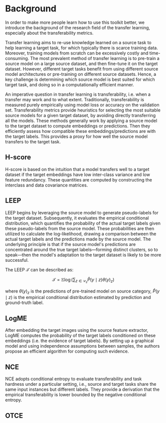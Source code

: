 # Background

In order to make more people learn how to use this toolkit better, we introduce the background of the research field of the transfer learning, especially about the transferability metrics.

Transfer learning aims to re-use knowledge learned on a source task to help learning a target task, for which typically there is scarce training data. Moreover, training models from scratch can be excessively costly and time-consuming. The most prevalent method of transfer learning is to pre-train a source model on a large source dataset, and then fine-tune it on the target dataset. However, different target tasks benefit from using different source model architectures or pre-training on different source datasets. Hence, a key challenge is determining which source model is best suited for which target task, and doing so in a computationally efficient manner.

An imperative question in transfer learning is transferability, i.e. when a transfer may work and to what extent. Traditionally, transferability is measured purely empirically using model loss or accuracy on the validation set. Transferability metrics provide heuristics for selecting the most suitable source models for a given target dataset, by avoiding directly transferring all the models. These methods generally work by applying a source model to the target dataset to compute embeddings or predictions. Then they efficiently assess how compatible these embeddings/predictions are with the target labels. This provides a proxy for how well the source model transfers to the target task.

## H-score
H-score is based on the intuition that a model transfers well to a target dataset if the target embeddings have low inter-class variance and low feature redundancy. These quantities are computed by constructing the interclass and data covariance matrices. 
## LEEP  
LEEP begins by leveraging the source model to generate pseudo-labels for the target dataset. Subsequently, it evaluates the empirical conditional distribution, which quantifies the probability of the actual target labels given these pseudo-labels from the source model. These probabilities are then utilized to calculate the log-likelihood, drawing a comparison between the actual target labels and the predictions made by the source model. The underlying principle is that if the source model's predictions are concentrated around the true target labels—forming distinct clusters, so to speak—then the model's adaptation to the target dataset is likely to be more successful.

The LEEP $\mathcal{T}$ can be described as:

$$
\mathcal{T}=\mathbb{E}\log \left(\sum_{z \in \mathcal{C}_s} \hat{P}\left(y \mid z\right) \theta\left(y \right)_{z}\right)
$$

where $\theta\left(y\right)_{z}$ is the predictions of pre-trained model on source category, $\hat{P}\left(y \mid z\right)$ is the empirical conditional distribution estimated by prediction and ground-truth label.

## LogME 
After embedding the target images using the source feature extractor, LogME computes the probability of the target labels conditioned on these embeddings (i.e. the evidence of target labels). By setting up a graphical model and using independence assumptions between samples, the authors propose an efficient algorithm for computing such evidence.
## NCE
NCE adopts conditional entropy to evaluate transferability and task hardness under a particular setting, i.e., source and target tasks share the same input instances but different labels. They provide a derivation that the empirical transferability is lower bounded by the negative conditional entropy.
## OTCE

